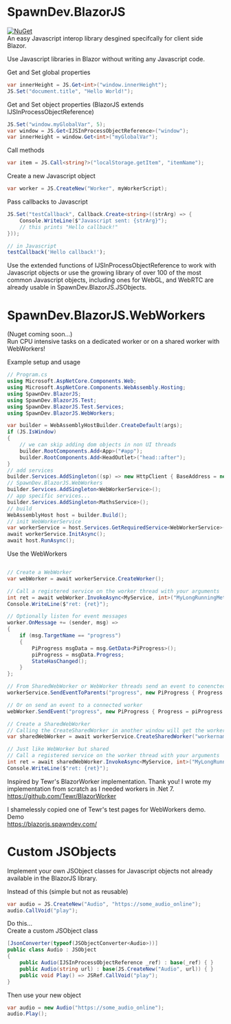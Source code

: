 

# SpawnDev.BlazorJS
[![NuGet](https://img.shields.io/nuget/dt/SpawnDev.BlazorJS.svg?label=SpawnDev.BlazorJS)](https://www.nuget.org/packages/SpawnDev.BlazorJS)  
An easy Javascript interop library desgined specifcally for client side Blazor.

Use Javascript libraries in Blazor without writing any Javascript code.

Get and Set global properties
```cs
var innerHeight = JS.Get<int>("window.innerHeight");
JS.Set("document.title", "Hello World!");
```

Get and Set object properties (BlazorJS extends IJSInProcessObjectReference)
```cs
JS.Set("window.myGlobalVar", 5);
var window = JS.Get<IJSInProcessObjectReference>("window");
var innerHeight = window.Get<int>("myGlobalVar");
```

Call methods
```cs
var item = JS.Call<string?>("localStorage.getItem", "itemName");
```

Create a new Javascript object
```cs
var worker = JS.CreateNew("Worker", myWorkerScript);
```

Pass callbacks to Javascript
```cs
JS.Set("testCallback", Callback.Create<string>((strArg) => {
    Console.WriteLine($"Javascript sent: {strArg}");
    // this prints "Hello callback!"
}));
```
```js
// in Javascript
testCallback('Hello callback!');
```

Use the extended functions of IJSInProcessObjectReference to work with Javascript objects or use the growing library of over 100 of the most common Javascript objects, including ones for WebGL, and WebRTC are already usable in SpawnDev.BlazorJS.JSObjects.

# SpawnDev.BlazorJS.WebWorkers
(Nuget coming soon...)  
Run CPU intensive tasks on a dedicated worker or on a shared worker with WebWorkers!

Example setup and usage

```cs
// Program.cs
using Microsoft.AspNetCore.Components.Web;
using Microsoft.AspNetCore.Components.WebAssembly.Hosting;
using SpawnDev.BlazorJS;
using SpawnDev.BlazorJS.Test;
using SpawnDev.BlazorJS.Test.Services;
using SpawnDev.BlazorJS.WebWorkers;

var builder = WebAssemblyHostBuilder.CreateDefault(args);
if (JS.IsWindow)
{
    // we can skip adding dom objects in non UI threads
    builder.RootComponents.Add<App>("#app");
    builder.RootComponents.Add<HeadOutlet>("head::after");
}
// add services
builder.Services.AddSingleton((sp) => new HttpClient { BaseAddress = new Uri(builder.HostEnvironment.BaseAddress) });
// SpawnDev.BlazorJS.WebWorkers
builder.Services.AddSingleton<WebWorkerService>();
// app specific services...
builder.Services.AddSingleton<MathsService>();
// build 
WebAssemblyHost host = builder.Build();
// init WebWorkerService
var workerService = host.Services.GetRequiredService<WebWorkerService>();
await workerService.InitAsync();
await host.RunAsync();
```

Use the WebWorkers
```cs

// Create a WebWorker
var webWorker = await workerService.CreateWorker();

// Call a registered service on the worker thread with your arguments
int ret = await webWorker.InvokeAsync<MyService, int>("MyLongRunningMethod", 100, 500);
Console.WriteLine($"ret: {ret}");

// Optionally listen for event messages
worker.OnMessage += (sender, msg) =>
{
    if (msg.TargetName == "progress")
    {
        PiProgress msgData = msg.GetData<PiProgress>();
        piProgress = msgData.Progress;
        StateHasChanged();
    }
};

// From SharedWebWorker or WebWorker threads send an event to conencted parents/owners
workerService.SendEventToParents("progress", new PiProgress { Progress = piProgress });

// Or on send an event to a connected worker
webWorker.SendEvent("progress", new PiProgress { Progress = piProgress });

// Create a SharedWebWorker
// Calling the CreateSharedWorker in another window will get the worker with the same name
var sharedWebWorker = await workerService.CreateSharedWorker("workername");

// Just like WebWorker but shared
// Call a registered service on the worker thread with your arguments
int ret = await sharedWebWorker.InvokeAsync<MyService, int>("MyLongRunningMethod", 100, 500);
Console.WriteLine($"ret: {ret}");
```

Inspired by Tewr's BlazorWorker implementation. Thank you! I wrote my implementation from scratch as I needed workers in .Net 7.  
https://github.com/Tewr/BlazorWorker

I shamelessly copied one of Tewr's test pages for WebWorkers demo.  
Demo  
https://blazorjs.spawndev.com/


# Custom JSObjects  
Implement your own JSObject classes for Javascript objects not already available in the BlazorJS library.

Instead of this (simple but not as reusable)
```cs
var audio = JS.CreateNew("Audio", "https://some_audio_online");
audio.CallVoid("play");
```

Do this...  
Create a custom JSObject class
```cs
[JsonConverter(typeof(JSObjectConverter<Audio>))]
public class Audio : JSObject
{
    public Audio(IJSInProcessObjectReference _ref) : base(_ref) { }
    public Audio(string url) : base(JS.CreateNew("Audio", url)) { }
    public void Play() => JSRef.CallVoid("play");
}
```

Then use your new object
```cs
var audio = new Audio("https://some_audio_online");
audio.Play();
```

